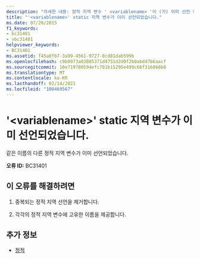 ```yaml
---
description: "자세한 내용: 정적 지역 변수 ' <variablename> '이 (가) 이미 선언 되었습니다."
title: "'<variablename>' static 지역 변수가 이미 선언되었습니다."
ms.date: 07/20/2015
f1_keywords:
- bc31401
- vbc31401
helpviewer_keywords:
- BC31401
ms.assetid: f45a0fb7-3a99-4561-9727-8cd81dab599b
ms.openlocfilehash: c9b0973a03805371d4751d2d0f2b0abdd7b6aacf
ms.sourcegitcommit: 10e719780594efc781b15295e499c66f316068b8
ms.translationtype: MT
ms.contentlocale: ko-KR
ms.lasthandoff: 02/14/2021
ms.locfileid: "100469567"
---
```

# <a name="static-local-variable-variablename-is-already-declared"></a>'\<variablename>' static 지역 변수가 이미 선언되었습니다.

같은 이름의 다른 정적 지역 변수가 이미 선언되었습니다.  
  
 **오류 ID:** BC31401  
  
## <a name="to-correct-this-error"></a>이 오류를 해결하려면  
  
1. 중복되는 정적 지역 선언을 제거합니다.  
  
2. 각각의 정적 지역 변수에 고유한 이름을 제공합니다.  
  
## <a name="see-also"></a>추가 정보

- [정적](../language-reference/modifiers/static.md)
